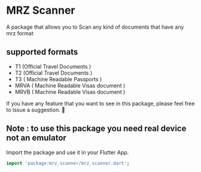 # MRZ Scanner
A package that allows you to Scan any kind of documents that have any mrz format

##  supported formats
* T1 (Official Travel Documents )
* T2 (Official Travel Documents )
* T3 ( Machine Readable Passports )
* MRVA ( Machine Readable Visas document )
* MRVB ( Machine Readable Visas document )


If you have any feature that you want to see in this package, please feel free to issue a suggestion. 🎉

## Note : to use this package you need real device not an emulator


Import the package and use it in your Flutter App.
```dart
import 'package:mrz_scanner/mrz_scanner.dart';
```
